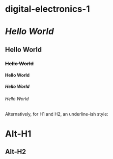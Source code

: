# digital-electronics-1

# *Hello World*
## __Hello World__
### ~~Hello World~~
#### Hello World
##### Hello World
###### Hello World

Alternatively, for H1 and H2, an underline-ish style:

Alt-H1
======

Alt-H2
------

